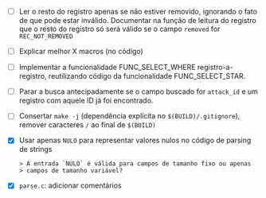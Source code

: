  - [ ] Ler o resto do registro apenas se não estiver removido,
       ignorando o fato de que pode estar inválido. Documentar na
       função de leitura do registro que o resto do registro só será
       válido se o campo `removed` for `REC_NOT_REMOVED`

 - [ ] Explicar melhor X macros (no código)

 - [ ] Implementar a funcionalidade FUNC_SELECT_WHERE
       registro-a-registro, reutilizando código da funcionalidade
       FUNC_SELECT_STAR.

 - [ ] Parar a busca antecipadamente se o campo buscado for `attack_id`
       e um registro com aquele ID já foi encontrado.

 - [ ] Consertar `make -j` (dependência explícita no `$(BUILD)/.gitignore`),
       remover caracteres `/` ao final de `$(BUILD)`

 - [x] Usar apenas `NULO` para representar valores nulos no código de
       parsing de strings

       > A entrada `NULO` é válida para campos de tamanho fixo ou apenas
       > campos de tamanho variável?

 - [x] `parse.c`: adicionar comentários

